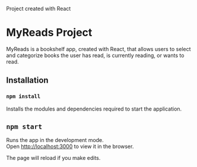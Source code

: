 Project created with React

# MyReads Project

MyReads is a bookshelf app, created with React, that allows users to select and categorize books the user has read, is currently reading, or wants to read. 

## Installation

### `npm install`
Installs the modules and dependencies required to start the application.

## `npm start`
Runs the app in the development mode.<br>
Open [http://localhost:3000](http://localhost:3000) to view it in the browser.

The page will reload if you make edits.<br>


